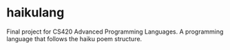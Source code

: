 # haikulang
Final project for CS420 Advanced Programming Languages. A programming language that follows the haiku poem structure.
